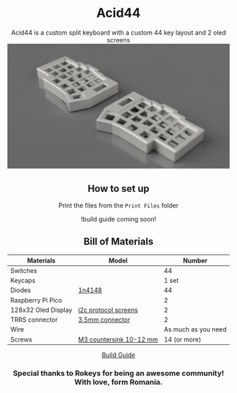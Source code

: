 <div align="center">

# Acid44 
Acid44 is a custom split keyboard with a custom 44 key layout and 2 oled screens
![render](https://github.com/IstratieStefan/Acid44/blob/main/Renders/45degree.PNG)

## How to set up 

Print the files from the `Print Files` folder

!build guide coming soon!
## Bill of Materials
|Materials|Model|Number|
|---------|-----|------|
|Switches| |44|
|Keycaps| |1 set|
|Diodes|[1n4148](https://www.amazon.com/McIgIcM-1n4148-switching-Standard-Through/dp/B06XB1R2NK/ref=sr_1_3?keywords=1n4148&qid=1673643431&sr=8-3)|44|
|Raspberry Pi Pico| |2|
|128x32 Oled Display|[i2c protocol screens](https://www.amazon.com/MakerFocus-Display-SSD1306-3-3V-5V-Arduino/dp/B079BN2J8V)| 2|
|TRRS connector|[3.5mm connector](https://www.sparkfun.com/products/11570)|2|
|Wire|  | As much as you need|
|Screws|[M3 countersink 10-12 mm](https://www.amazon.com/binifiMux-360pcs-Countersunk-Phillips-Machine/dp/B08N5XDHMW/ref=sr_1_3?crid=2PYPUDT2PTZOA&keywords=m3+countersunk+screws&qid=1673643479&sprefix=m3+countersunk+screws%2Caps%2C199&sr=8-3)|14 (or more)|

[Build Guide](https://github.com/IstratieStefan/Acid44/wiki)
### Special thanks to Rokeys for being an awesome community! With love, form Romania.
</div>
